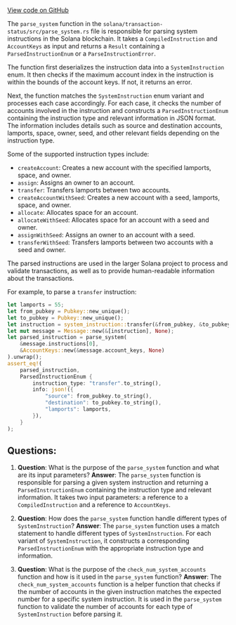 [View code on GitHub](https://github.com/solana-labs/solana/blob/master/transaction-status/src/parse_system.rs)

The `parse_system` function in the `solana/transaction-status/src/parse_system.rs` file is responsible for parsing system instructions in the Solana blockchain. It takes a `CompiledInstruction` and `AccountKeys` as input and returns a `Result` containing a `ParsedInstructionEnum` or a `ParseInstructionError`.

The function first deserializes the instruction data into a `SystemInstruction` enum. It then checks if the maximum account index in the instruction is within the bounds of the account keys. If not, it returns an error.

Next, the function matches the `SystemInstruction` enum variant and processes each case accordingly. For each case, it checks the number of accounts involved in the instruction and constructs a `ParsedInstructionEnum` containing the instruction type and relevant information in JSON format. The information includes details such as source and destination accounts, lamports, space, owner, seed, and other relevant fields depending on the instruction type.

Some of the supported instruction types include:

- `createAccount`: Creates a new account with the specified lamports, space, and owner.
- `assign`: Assigns an owner to an account.
- `transfer`: Transfers lamports between two accounts.
- `createAccountWithSeed`: Creates a new account with a seed, lamports, space, and owner.
- `allocate`: Allocates space for an account.
- `allocateWithSeed`: Allocates space for an account with a seed and owner.
- `assignWithSeed`: Assigns an owner to an account with a seed.
- `transferWithSeed`: Transfers lamports between two accounts with a seed and owner.

The parsed instructions are used in the larger Solana project to process and validate transactions, as well as to provide human-readable information about the transactions.

For example, to parse a `transfer` instruction:

```rust
let lamports = 55;
let from_pubkey = Pubkey::new_unique();
let to_pubkey = Pubkey::new_unique();
let instruction = system_instruction::transfer(&from_pubkey, &to_pubkey, lamports);
let mut message = Message::new(&[instruction], None);
let parsed_instruction = parse_system(
    &message.instructions[0],
    &AccountKeys::new(&message.account_keys, None)
).unwrap();
assert_eq!(
    parsed_instruction,
    ParsedInstructionEnum {
        instruction_type: "transfer".to_string(),
        info: json!({
            "source": from_pubkey.to_string(),
            "destination": to_pubkey.to_string(),
            "lamports": lamports,
        }),
    }
);
```
## Questions: 
 1. **Question**: What is the purpose of the `parse_system` function and what are its input parameters?
   **Answer**: The `parse_system` function is responsible for parsing a given system instruction and returning a `ParsedInstructionEnum` containing the instruction type and relevant information. It takes two input parameters: a reference to a `CompiledInstruction` and a reference to `AccountKeys`.

2. **Question**: How does the `parse_system` function handle different types of `SystemInstruction`?
   **Answer**: The `parse_system` function uses a match statement to handle different types of `SystemInstruction`. For each variant of `SystemInstruction`, it constructs a corresponding `ParsedInstructionEnum` with the appropriate instruction type and information.

3. **Question**: What is the purpose of the `check_num_system_accounts` function and how is it used in the `parse_system` function?
   **Answer**: The `check_num_system_accounts` function is a helper function that checks if the number of accounts in the given instruction matches the expected number for a specific system instruction. It is used in the `parse_system` function to validate the number of accounts for each type of `SystemInstruction` before parsing it.